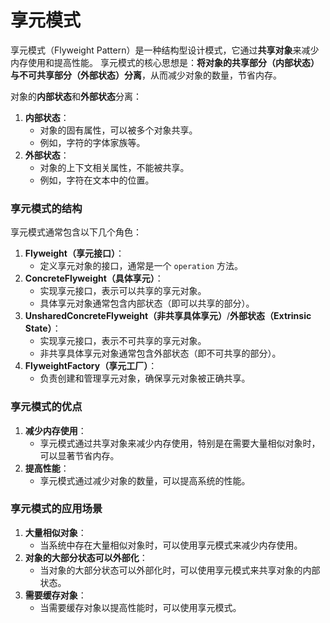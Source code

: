 # 享元模式
享元模式（Flyweight Pattern）是一种结构型设计模式，它通过**共享对象**来减少内存使用和提高性能。
享元模式的核心思想是：**将对象的共享部分（内部状态）与不可共享部分（外部状态）分离**，从而减少对象的数量，节省内存。

对象的**内部状态**和**外部状态**分离：
1. **内部状态**：   
    - 对象的固有属性，可以被多个对象共享。
    - 例如，字符的字体家族等。 
2. **外部状态**：
    - 对象的上下文相关属性，不能被共享。
    - 例如，字符在文本中的位置。

### 享元模式的结构
享元模式通常包含以下几个角色：
1. **Flyweight（享元接口）**：
    - 定义享元对象的接口，通常是一个 `operation` 方法。
2. **ConcreteFlyweight（具体享元）**：
    - 实现享元接口，表示可以共享的享元对象。
    - 具体享元对象通常包含内部状态（即可以共享的部分）。
3. **UnsharedConcreteFlyweight（非共享具体享元）**/**外部状态（Extrinsic State）**：
    - 实现享元接口，表示不可共享的享元对象。
    - 非共享具体享元对象通常包含外部状态（即不可共享的部分）。
4. **FlyweightFactory（享元工厂）**：
    - 负责创建和管理享元对象，确保享元对象被正确共享。



### 享元模式的优点
1. **减少内存使用**：
    - 享元模式通过共享对象来减少内存使用，特别是在需要大量相似对象时，可以显著节省内存。       
2. **提高性能**：   
    - 享元模式通过减少对象的数量，可以提高系统的性能。


### 享元模式的应用场景
1. **大量相似对象**：
    - 当系统中存在大量相似对象时，可以使用享元模式来减少内存使用。
2. **对象的大部分状态可以外部化**：
    - 当对象的大部分状态可以外部化时，可以使用享元模式来共享对象的内部状态。  
3. **需要缓存对象**：
    - 当需要缓存对象以提高性能时，可以使用享元模式。

